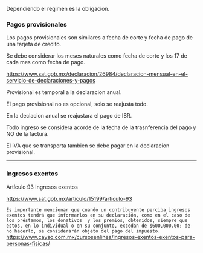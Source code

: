 Dependiendo el regimen es la obligacion.

### Pagos provisionales

Los pagos provisionales son similares a fecha de corte y fecha de pago de una tarjeta de credito.

Se debe considerar los meses naturales como fecha de corte y los 17 de cada mes como fecha de pago.

https://www.sat.gob.mx/declaracion/26984/declaracion-mensual-en-el-servicio-de-declaraciones-y-pagos

Provisional es temporal a la declaracion anual.

El pago provisional no es opcional, solo se reajusta todo.

En la declacion anual se reajustara el pago de ISR.

Todo ingreso se considera acorde de la fecha de la trasnferencia del pago y NO de la factura.

El IVA que se transporta tambien se debe pagar en la declaracion provisional.

---

### Ingresos exentos

Artículo 93 Ingresos exentos

https://www.sat.gob.mx/articulo/15199/articulo-93


`
Es importante mencionar que cuando un contribuyente perciba ingresos exentos tendrá que informarlos en su declaración, como en el caso de los préstamos, los donativos  y los premios, obtenidos, siempre que estos, en lo individual o en su conjunto, excedan de $600,000.00; de no hacerlo, se considerarán objeto del pago del impuesto.
`
https://www.cayso.com.mx/cursosenlinea/ingresos-exentos-exentos-para-personas-fisicas/

